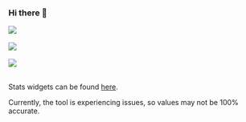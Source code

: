 ### Hi there 👋

<a href="https://github.com/anuraghazra/github-readme-stats" style="text-decoration: none;">
  <img align="center" src="https://github-readme-stats-bruncky.vercel.app/api/wakatime?username=bruncky&count_private=true&custom_title=Bruncky%27s%20Coding%20Time%20(Last%207%20Days)&show_icons=true&hide_border=true&layout=compact&theme=dracula"/>
</a>

<br>
<br>

<a href="https://github.com/anuraghazra/github-readme-stats" style="text-decoration: none;">
  <img align="center" src="https://github-readme-stats-bruncky.vercel.app/api?username=bruncky&custom_title=Bruncky%27s%20GitHub%20Stats&count_private=true&include_all_commits=true&show=reviews,prs_merged&show_icons=true&hide_border=true&theme=dracula%22"/>
</a>

<br>
<br>

<a href="https://github.com/anuraghazra/github-readme-stats" style="text-decoration: none;">
  <img align="center" src="https://github-readme-stats-bruncky.vercel.app/api/top-langs/?username=bruncky&count_private=true&custom_title=Bruncky%27s%20Most%20Used%20Languages&hide=ruby&hide_border=true&layout=compact&theme=dracula"/>
</a>

<br>
<br>

Stats widgets can be found [here](https://github.com/anuraghazra/github-readme-stats).

Currently, the tool is experiencing issues, so values may not be 100% accurate.
